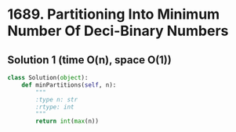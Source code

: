 # 1689. Partitioning Into Minimum Number Of Deci-Binary Numbers

## Solution 1 (time O(n), space O(1))

```python
class Solution(object):
    def minPartitions(self, n):
        """
        :type n: str
        :rtype: int
        """
        return int(max(n))
```
